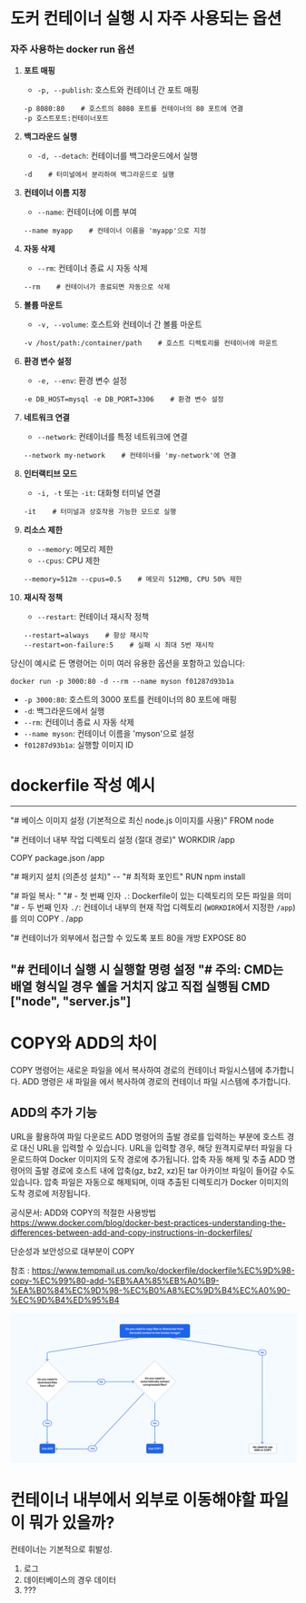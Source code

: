# 도커 컨테이너 실행 시 자주 사용되는 옵션


### 자주 사용하는 docker run 옵션

1. **포트 매핑**
   - `-p, --publish`: 호스트와 컨테이너 간 포트 매핑
   ```
   -p 8080:80    # 호스트의 8080 포트를 컨테이너의 80 포트에 연결
   -p 호스트포트:컨테이너포트
   ```

2. **백그라운드 실행**
   - `-d, --detach`: 컨테이너를 백그라운드에서 실행
   ```
   -d    # 터미널에서 분리하여 백그라운드로 실행
   ```

3. **컨테이너 이름 지정**
   - `--name`: 컨테이너에 이름 부여
   ```
   --name myapp    # 컨테이너 이름을 'myapp'으로 지정
   ```

4. **자동 삭제**
   - `--rm`: 컨테이너 종료 시 자동 삭제
   ```
   --rm    # 컨테이너가 종료되면 자동으로 삭제
   ```

5. **볼륨 마운트**
   - `-v, --volume`: 호스트와 컨테이너 간 볼륨 마운트
   ```
   -v /host/path:/container/path    # 호스트 디렉토리를 컨테이너에 마운트
   ```

6. **환경 변수 설정**
   - `-e, --env`: 환경 변수 설정
   ```
   -e DB_HOST=mysql -e DB_PORT=3306    # 환경 변수 설정
   ```

7. **네트워크 연결**
   - `--network`: 컨테이너를 특정 네트워크에 연결
   ```
   --network my-network    # 컨테이너를 'my-network'에 연결
   ```

8. **인터랙티브 모드**
   - `-i, -t` 또는 `-it`: 대화형 터미널 연결
   ```
   -it    # 터미널과 상호작용 가능한 모드로 실행
   ```

9. **리소스 제한**
   - `--memory`: 메모리 제한
   - `--cpus`: CPU 제한
   ```
   --memory=512m --cpus=0.5    # 메모리 512MB, CPU 50% 제한
   ```

10. **재시작 정책**
    - `--restart`: 컨테이너 재시작 정책
    ```
    --restart=always    # 항상 재시작
    --restart=on-failure:5    # 실패 시 최대 5번 재시작
    ```

당신이 예시로 든 명령어는 이미 여러 유용한 옵션을 포함하고 있습니다:
```
docker run -p 3000:80 -d --rm --name myson f01287d93b1a
```
- `-p 3000:80`: 호스트의 3000 포트를 컨테이너의 80 포트에 매핑
- `-d`: 백그라운드에서 실행
- `--rm`: 컨테이너 종료 시 자동 삭제
- `--name myson`: 컨테이너 이름을 'myson'으로 설정
- `f01287d93b1a`: 실행할 이미지 ID



# dockerfile 작성 예시
---------------------
"# 베이스 이미지 설정 (기본적으로 최신 node.js 이미지를 사용)"
FROM node

"# 컨테이너 내부 작업 디렉토리 설정 (절대 경로)"
WORKDIR /app

COPY package.json /app

"# 패키지 설치 (의존성 설치)" --
"# 최적화 포인트"
RUN npm install

"# 파일 복사: "
"# - 첫 번째 인자 `.`: Dockerfile이 있는 디렉토리의 모든 파일을 의미
"# - 두 번째 인자 `./`: 컨테이너 내부의 현재 작업 디렉토리 (`WORKDIR`에서 지정한 `/app`)를 의미
COPY . /app

"# 컨테이너가 외부에서 접근할 수 있도록 포트 80을 개방
EXPOSE 80

"# 컨테이너 실행 시 실행할 명령 설정
"# 주의: CMD는 배열 형식일 경우 쉘을 거치지 않고 직접 실행됨
CMD ["node", "server.js"]
------------------------------------------

# COPY와 ADD의 차이 

COPY 명령어는 새로운 파일을 에서 복사하여 경로의 컨테이너 파일시스템에 추가합니다.
ADD 명령은 새 파일을 에서 복사하여 경로의 컨테이너 파일 시스템에 추가합니다.

## ADD의 추가 기능
URL을 활용하여 파일 다운로드
ADD 명령어의 출발 경로를 입력하는 부분에 호스트 경로 대신 URL을 입력할 수 있습니다.
URL을 입력할 경우, 해당 원격지로부터 파일을 다운로드하여 Docker 이미지의 도작 경로에 추가됩니다.
압축 자동 해제 및 추출
ADD 명령어의 출발 경로에 호스트 내에 압축(gz, bz2, xz)된 tar 아카이브 파일이 들어갈 수도 있습니다.
압축 파일은 자동으로 해제되며, 이때 추출된 디렉토리가 Docker 이미지의 도착 경로에 저장됩니다.

공식문서: ADD와 COPY의 적절한 사용방법
https://www.docker.com/blog/docker-best-practices-understanding-the-differences-between-add-and-copy-instructions-in-dockerfiles/


단순성과 보안성으로 대부분이 COPY 


참조 :
https://www.tempmail.us.com/ko/dockerfile/dockerfile%EC%9D%98-copy-%EC%99%80-add-%EB%AA%85%EB%A0%B9-%EA%B0%84%EC%9D%98-%EC%B0%A8%EC%9D%B4%EC%A0%90-%EC%9D%B4%ED%95%B4

![alt text](image-1.png)

# 컨테이너 내부에서 외부로 이동해야할 파일이 뭐가 있을까?

컨테이너는 기본적으로 휘발성.

1. 로그
2. 데이터베이스의 경우 데이터
3. ???